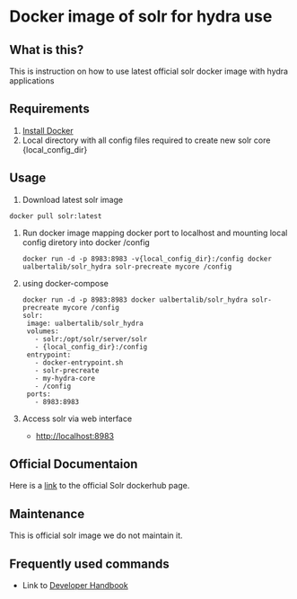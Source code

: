 # Docker image of solr for hydra use

## What is this?

This is instruction on how to use latest official solr docker image with hydra applications


## Requirements

1. [Install Docker](https://docs.docker.com/engine/installation/)
2. Local directory with all config files required to create new solr core {local_config_dir}

## Usage

1. Download latest solr image
  ```
  docker pull solr:latest
  ```

1. Run docker image mapping docker port to localhost and mounting local config diretory into docker /config
   ```
   docker run -d -p 8983:8983 -v{local_config_dir}:/config docker ualbertalib/solr_hydra solr-precreate mycore /config
   ```

2. using docker-compose
   ```
   docker run -d -p 8983:8983 docker ualbertalib/solr_hydra solr-precreate mycore /config
   solr:
    image: ualbertalib/solr_hydra
    volumes:
      - solr:/opt/solr/server/solr
      - {local_config_dir}:/config
    entrypoint:
      - docker-entrypoint.sh
      - solr-precreate
      - my-hydra-core
      - /config
    ports:
      - 8983:8983
   ```

3. Access solr via web interface
    * [http://localhost:8983](http://localhost:8983)


## Official Documentaion

Here is a [link](https://hub.docker.com/_/solr/) to the official Solr dockerhub page.

## Maintenance

This is official solr image we do not maintain it.


## Frequently used commands ##

* Link to [Developer Handbook](https://github.com/ualbertalib/Developer-Handbook/blob/master/docker/README.md#Frequently-used-commands)
